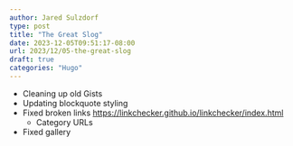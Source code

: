 ```yaml
---
author: Jared Sulzdorf
type: post
title: "The Great Slog"
date: 2023-12-05T09:51:17-08:00
url: 2023/12/05-the-great-slog
draft: true
categories: "Hugo"
---
```


- Cleaning up old Gists
- Updating blockquote styling
- Fixed broken links https://linkchecker.github.io/linkchecker/index.html
  - Category URLs
- Fixed gallery
